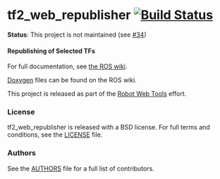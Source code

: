 tf2_web_republisher [![Build Status](https://api.travis-ci.org/RobotWebTools/tf2_web_republisher.png)](https://travis-ci.org/RobotWebTools/tf2_web_republisher)
===================

**Status**: This project is not maintained (see [#34](https://github.com/RobotWebTools/tf2_web_republisher/issues/34))

#### Republishing of Selected TFs
For full documentation, see [the ROS wiki](http://ros.org/wiki/tf2_web_republisher).

[Doxygen](http://docs.ros.org/indigo/api/tf2_web_republisher/html/) files can be found on the ROS wiki.

This project is released as part of the [Robot Web Tools](http://robotwebtools.org/) effort.

### License
tf2_web_republisher is released with a BSD license. For full terms and conditions, see the [LICENSE](LICENSE) file.

### Authors
See the [AUTHORS](AUTHORS.md) file for a full list of contributors.
